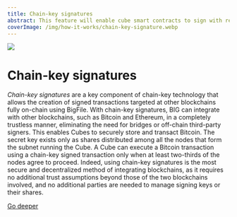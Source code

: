 ```yaml
---
title: Chain-key signatures
abstract: This feature will enable cube smart contracts to sign with regard to an ECDSA public key while their host subnet has a threshold shared secret key.
coverImage: /img/how-it-works/chain-key-signature.webp
---
```


![](/img/how-it-works/chain-key-signature.webp)

# Chain-key signatures

*Chain-key signatures* are a key component of chain-key technology that allows the creation of signed transactions targeted at other blockchains fully on-chain using BigFile. With chain-key signatures, BIG can integrate with other blockchains, such as Bitcoin and Ethereum, in a completely trustless manner, eliminating the need for bridges or off-chain third-party signers. This enables Cubes to securely store and transact Bitcoin. The secret key exists only as shares distributed among all the nodes that form the subnet running the Cube. A Cube can execute a Bitcoin transaction using a chain-key signed transaction only when at least two-thirds of the nodes agree to proceed. Indeed, using chain-key signatures is the most secure and decentralized method of integrating blockchains, as it requires no additional trust assumptions beyond those of the two blockchains involved, and no additional parties are needed to manage signing keys or their shares.

[Go deeper](/how-it-works/threshold-ecdsa-signing/)


